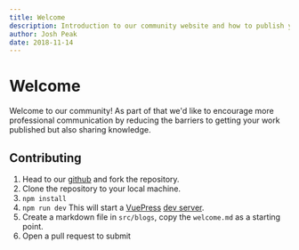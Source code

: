 ```yaml
---
title: Welcome
description: Introduction to our community website and how to publish your first article.
author: Josh Peak
date: 2018-11-14
---
```


# Welcome

Welcome to our community! As part of that we'd like to encourage more professional communication
by reducing the barriers to getting your work published but also sharing knowledge.

## Contributing

1. Head to our [github](https://github.com/newwwie/data-analytics-meetup) and fork the repository.
1. Clone the repository to your local machine.
1. `npm install`
1. `npm run dev` This will start a [VuePress](https://vuepress.vuejs.org) [dev server](https://vuepress.vuejs.org/guide/getting-started.html).
1. Create a markdown file in `src/blogs`, copy the `welcome.md` as a starting point.
1. Open a pull request to submit
